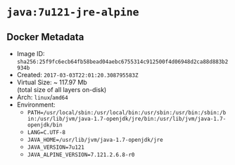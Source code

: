# `java:7u121-jre-alpine`

## Docker Metadata

- Image ID: `sha256:25f9fc6ecb64fb58bead04aebc6755314c912500f4d06948d2ca88d883b2934b`
- Created: `2017-03-03T22:01:20.308795583Z`
- Virtual Size: ~ 117.97 Mb  
  (total size of all layers on-disk)
- Arch: `linux`/`amd64`
- Environment:
  - `PATH=/usr/local/sbin:/usr/local/bin:/usr/sbin:/usr/bin:/sbin:/bin:/usr/lib/jvm/java-1.7-openjdk/jre/bin:/usr/lib/jvm/java-1.7-openjdk/bin`
  - `LANG=C.UTF-8`
  - `JAVA_HOME=/usr/lib/jvm/java-1.7-openjdk/jre`
  - `JAVA_VERSION=7u121`
  - `JAVA_ALPINE_VERSION=7.121.2.6.8-r0`
